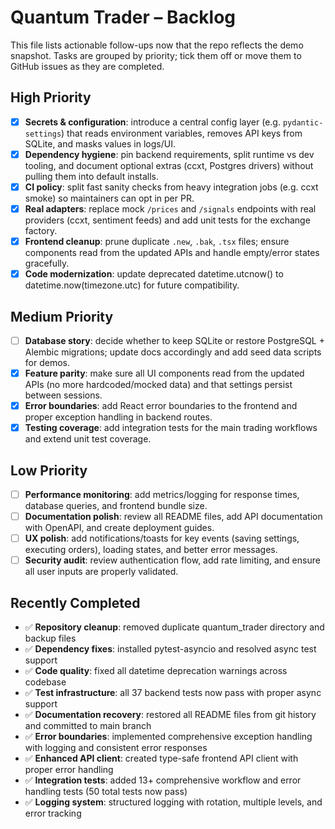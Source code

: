 # Quantum Trader – Backlog

This file lists actionable follow-ups now that the repo reflects the demo snapshot. Tasks are grouped by priority; tick them off or move them to GitHub issues as they are completed.

## High Priority

- [x] **Secrets & configuration**: introduce a central config layer (e.g. `pydantic-settings`) that reads environment variables, removes API keys from SQLite, and masks values in logs/UI.
- [x] **Dependency hygiene**: pin backend requirements, split runtime vs dev tooling, and document optional extras (ccxt, Postgres drivers) without pulling them into default installs.
- [x] **CI policy**: split fast sanity checks from heavy integration jobs (e.g. ccxt smoke) so maintainers can opt in per PR.
- [x] **Real adapters**: replace mock `/prices` and `/signals` endpoints with real providers (ccxt, sentiment feeds) and add unit tests for the exchange factory.
- [x] **Frontend cleanup**: prune duplicate `.new`, `.bak`, `.tsx` files; ensure components read from the updated APIs and handle empty/error states gracefully.
- [x] **Code modernization**: update deprecated datetime.utcnow() to datetime.now(timezone.utc) for future compatibility.

## Medium Priority

- [ ] **Database story**: decide whether to keep SQLite or restore PostgreSQL + Alembic migrations; update docs accordingly and add seed data scripts for demos.
- [x] **Feature parity**: make sure all UI components read from the updated APIs (no more hardcoded/mocked data) and that settings persist between sessions.
- [x] **Error boundaries**: add React error boundaries to the frontend and proper exception handling in backend routes.
- [x] **Testing coverage**: add integration tests for the main trading workflows and extend unit test coverage.

## Low Priority

- [ ] **Performance monitoring**: add metrics/logging for response times, database queries, and frontend bundle size.
- [ ] **Documentation polish**: review all README files, add API documentation with OpenAPI, and create deployment guides.
- [ ] **UX polish**: add notifications/toasts for key events (saving settings, executing orders), loading states, and better error messages.
- [ ] **Security audit**: review authentication flow, add rate limiting, and ensure all user inputs are properly validated.

## Recently Completed

- ✅ **Repository cleanup**: removed duplicate quantum_trader directory and backup files
- ✅ **Dependency fixes**: installed pytest-asyncio and resolved async test support  
- ✅ **Code quality**: fixed all datetime deprecation warnings across codebase
- ✅ **Test infrastructure**: all 37 backend tests now pass with proper async support
- ✅ **Documentation recovery**: restored all README files from git history and committed to main branch
- ✅ **Error boundaries**: implemented comprehensive exception handling with logging and consistent error responses
- ✅ **Enhanced API client**: created type-safe frontend API client with proper error handling
- ✅ **Integration tests**: added 13+ comprehensive workflow and error handling tests (50 total tests now pass)
- ✅ **Logging system**: structured logging with rotation, multiple levels, and error tracking